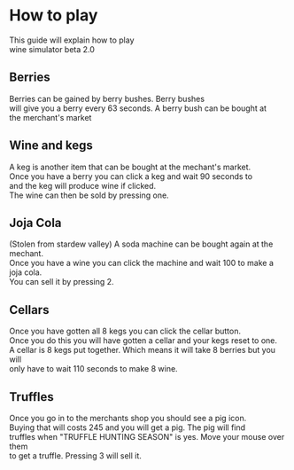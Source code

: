 <!DOCTYPE html>
<html>
<head>
	
</head>
<body>
<h1>How to play</h1>
<p>This guide will explain how to play<br>
 wine simulator beta 2.0</p>
 <h2>Berries</h2>
 <p>Berries can be gained by berry bushes. Berry bushes<br>
 will give you a berry every 63 seconds. A berry bush can be bought at <br>
 the merchant's market</p>
 <h2>Wine and kegs</h2>
 <p>A keg is another item that can be bought at the mechant's market.<br>
 Once you have a berry you can click a keg and wait 90 seconds to<br>
 and the keg will produce wine if clicked.<br>
 The wine can then be sold by pressing one.</p>
 <h2>Joja Cola</h2>
 <p>(Stolen from stardew valley) A soda machine can be bought again at the mechant.<br>
 Once you have a wine you can click the machine and wait 100 to make a joja cola.<br>
 You can sell it by pressing 2.</p>
 <h2>Cellars</h2>
 <p>Once you have gotten all 8 kegs you can click the cellar button.<br>
 Once you do this you will have gotten a cellar and your kegs reset to one.<br>
 A cellar is 8 kegs put together. Which means it will take 8 berries but you will<br>
 only have to wait 110 seconds to make 8 wine.</p>
<h2>Truffles</h2>
<p>Once you go in to the merchants shop you should see a pig icon.<br>
Buying that will costs 245 and you will get a pig. The pig will find<br>
truffles when "TRUFFLE HUNTING SEASON" is yes. Move your mouse over them<br>
to get a truffle. Pressing 3 will sell it.</p>



</body>
</html>
